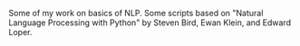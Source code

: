 Some of my work on basics of NLP. Some scripts based on "Natural Language Processing with Python" by Steven Bird, Ewan Klein, and Edward Loper.
